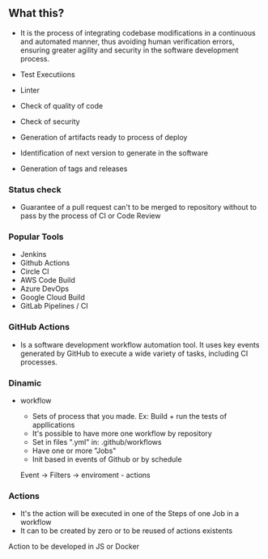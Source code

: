 ## What this?

- It is the process of integrating codebase modifications in a continuous and automated manner, thus avoiding human verification errors, ensuring greater agility and security in the software development process.

- Test Executiions
- Linter
- Check of quality of code
- Check of security
- Generation of artifacts ready to process of deploy
- Identification of next version to generate in the software
- Generation of tags and releases

### Status check

- Guarantee of a pull request can't to be merged to repository without to pass by the process of CI or Code Review

### Popular Tools

- Jenkins
- Github Actions
- Circle CI
- AWS Code Build
- Azure DevOps
- Google Cloud Build
- GitLab Pipelines / CI

### GitHub Actions

- Is a software development workflow automation tool. It uses key events generated by GitHub to execute a wide variety of tasks, including CI processes.

### Dinamic

- workflow
  - Sets of process that you made. Ex: Build + run the tests of appllications
  - It's possible to have more one workflow by repository
  - Set in files ".yml" in: .github/workflows
  - Have one or more "Jobs"
  - Init based in events of Github or by schedule

  Event -> Filters -> enviroment - actions

### Actions

- It's the action will be executed in one of the Steps of one Job in a workflow
- It can to be created by zero or to be reused of actions existents

Action to be developed in JS or Docker
